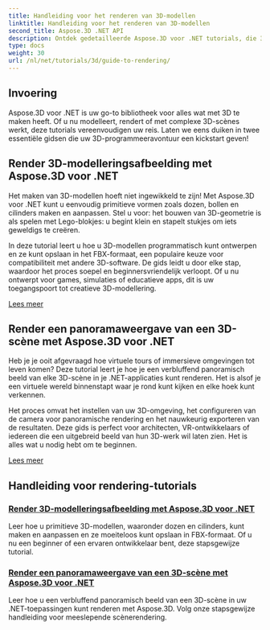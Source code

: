```yaml
---
title: Handleiding voor het renderen van 3D-modellen
linktitle: Handleiding voor het renderen van 3D-modellen
second_title: Aspose.3D .NET API
description: Ontdek gedetailleerde Aspose.3D voor .NET tutorials, die 3D-modellering, rendering en scènemanipulatie behandelen. Vereenvoudigde handleidingen voor ontwikkelaars van alle niveaus.
type: docs
weight: 30
url: /nl/net/tutorials/3d/guide-to-rendering/
---
```

## Invoering

Aspose.3D voor .NET is uw go-to bibliotheek voor alles wat met 3D te maken heeft. Of u nu modelleert, rendert of met complexe 3D-scènes werkt, deze tutorials vereenvoudigen uw reis. Laten we eens duiken in twee essentiële gidsen die uw 3D-programmeeravontuur een kickstart geven!  

## Render 3D-modelleringsafbeelding met Aspose.3D voor .NET  

Het maken van 3D-modellen hoeft niet ingewikkeld te zijn! Met Aspose.3D voor .NET kunt u eenvoudig primitieve vormen zoals dozen, bollen en cilinders maken en aanpassen. Stel u voor: het bouwen van 3D-geometrie is als spelen met Lego-blokjes: u begint klein en stapelt stukjes om iets geweldigs te creëren.  

In deze tutorial leert u hoe u 3D-modellen programmatisch kunt ontwerpen en ze kunt opslaan in het FBX-formaat, een populaire keuze voor compatibiliteit met andere 3D-software. De gids leidt u door elke stap, waardoor het proces soepel en beginnersvriendelijk verloopt. Of u nu ontwerpt voor games, simulaties of educatieve apps, dit is uw toegangspoort tot creatieve 3D-modellering.  

[Lees meer](./render-3d-modeling-image/)  

## Render een panoramaweergave van een 3D-scène met Aspose.3D voor .NET  

Heb je je ooit afgevraagd hoe virtuele tours of immersieve omgevingen tot leven komen? Deze tutorial leert je hoe je een verbluffend panoramisch beeld van elke 3D-scène in je .NET-applicaties kunt renderen. Het is alsof je een virtuele wereld binnenstapt waar je rond kunt kijken en elke hoek kunt verkennen.  

Het proces omvat het instellen van uw 3D-omgeving, het configureren van de camera voor panoramische rendering en het nauwkeurig exporteren van de resultaten. Deze gids is perfect voor architecten, VR-ontwikkelaars of iedereen die een uitgebreid beeld van hun 3D-werk wil laten zien. Het is alles wat u nodig hebt om te beginnen.  

[Lees meer](./render-panorama-view-3d-scene/)  

## Handleiding voor rendering-tutorials
### [Render 3D-modelleringsafbeelding met Aspose.3D voor .NET](./render-3d-modeling-image/)
Leer hoe u primitieve 3D-modellen, waaronder dozen en cilinders, kunt maken en aanpassen en ze moeiteloos kunt opslaan in FBX-formaat. Of u nu een beginner of een ervaren ontwikkelaar bent, deze stapsgewijze tutorial.
### [Render een panoramaweergave van een 3D-scène met Aspose.3D voor .NET](./render-panorama-view-3d-scene/)
Leer hoe u een verbluffend panoramisch beeld van een 3D-scène in uw .NET-toepassingen kunt renderen met Aspose.3D. Volg onze stapsgewijze handleiding voor meeslepende scènerendering.
